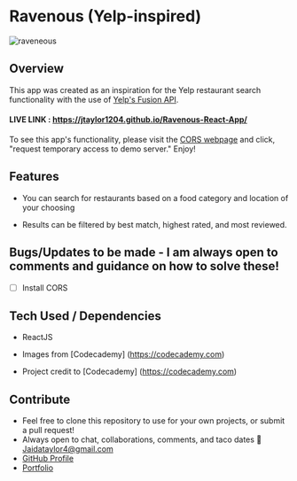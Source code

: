 # Ravenous (Yelp-inspired)

![raveneous](https://user-images.githubusercontent.com/102535399/211427558-1c7bd4ca-1ae6-48e6-8b8a-0f836073083b.gif)

## Overview

This app was created as an inspiration for the Yelp restaurant search functionality with the use of [Yelp's Fusion API](https://docs.developer.yelp.com/docs/fusion-intro).

#### LIVE LINK : https://jtaylor1204.github.io/Ravenous-React-App/
To see this app's functionality, please visit the [CORS webpage](https://cors-anywhere.herokuapp.com/corsdemo) and click, "request temporary access to demo server." Enjoy!

## Features

- You can search for restaurants based on a food category and location of your choosing

- Results can be filtered by best match, highest rated, and most reviewed.

## Bugs/Updates to be made - I am always open to comments and guidance on how to solve these!

- [ ] Install CORS

## Tech Used / Dependencies

- ReactJS

- Images from [Codecademy] (https://codecademy.com)

- Project credit to [Codecademy] (https://codecademy.com)

## Contribute

- Feel free to clone this repository to use for your own projects, or submit a pull request!
- Always open to chat, collaborations, comments, and taco dates 🌮 [Jaidataylor4@gmail.com](mailto:jaidataylor4@gmail.com)
- [GitHub Profile](https://github.com/jtaylor1204)
- [Portfolio](https://jaidataylor.tech)

